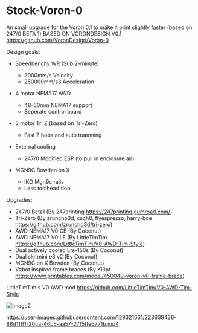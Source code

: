 # Stock-Voron-0
An small upgrade for the Voron 0.1 to make it print slightly faster (based on 247/0 BETA 1)
BASED ON VORONDESIGN V0.1 https://github.com/VoronDesign/Voron-0

Design goals:
- Speedbenchy WR (Sub 2-minute)
  - 2000mm/s Velocity
  - 250000mm/s3 Acceleration

- 4 motor NEMA17 AWD
  - 48-60mm NEMA17 support
  - Seperate control board

- 3 motor Tri Z (based on Tri-Zero)
  - Fast Z hops and auto tramming

- External cooling
  - 247/0 Modified ESP (to pull in enclosure air)
  
- MGN9C Bowden on X
  - IKO Mgn9c rails
  - Less toolhead flop

Upgrades:
- 247/0 Beta1 (By 247printing https://247printing.gumroad.com/)
- Tri-Zero (By zruncho3d, csch0, flyespresso, harry-boe https://github.com/zruncho3d/tri-zero)
- AWD NEMA17 V0 CE (By Coconut)
- AWD NEMA17 V0 LE (By LittleTimTim https://github.com/LittleTimTim/V0-AWD-Tim-Style)
- Dual actively cooled Lrs-150s (By Coconut)
- Dual skr mini e3 v2 (By Coconut)
- MGN9C on X Bowden (By Coconut)
- Vzbot inspired frame braces (By Kl3pt https://www.printables.com/model/450049-voron-v0-frame-brace)

LittleTimTim's V0 AWD mod https://github.com/LittleTimTim/V0-AWD-Tim-Style

![image2](https://user-images.githubusercontent.com/129321661/228639136-eec65de8-ec49-41f3-b65c-500acabc3dde.jpg)

https://user-images.githubusercontent.com/129321661/228639436-86d11ff1-20ca-46b5-aa57-27f5ffe6771b.mp4




